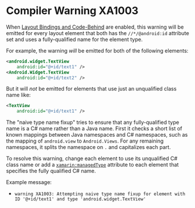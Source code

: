 # Compiler Warning XA1003

When [Layout Bindings and Code-Behind][code-behind] are enabled, this warning
will be emitted for every layout element that both has the `//*/@android:id`
attribute set and uses a fully-qualified name for the element type.

For example, the warning *will* be emitted for both of the following elements:

```xml
<android.widget.TextView
    android:id="@+id/text1" />
<Android.Widget.TextView
    android:id="@+id/text2" />
```

But it will *not* be emitted for elements that use just an unqualified class
name like:

```xml
<TextView
    android:id="@+id/text1" />
```

The "naive type name fixup" tries to ensure that any fully-qualified type name
is a C# name rather than a Java name. First it checks a short list of known
mappings between Java namespaces and C# namespaces, such as the mapping of
`android.view` to `Android.Views`. For any remaining namespaces, it splits the
namespace on `.` and capitalizes each part.

To resolve this warning, change each element to use its unqualified C# class
name or add a [`xamarin:managedType`][code-behind-attributes] attribute to each
element that specifies the fully qualified C# name.

Example message:
- `warning XA1003: Attempting naive type name fixup for element with ID '@+id/text1' and type 'android.widget.TextView'`

[code-behind]: ../LayoutCodeBehind.md
[code-behind-attributes]: ../LayoutCodeBehind.md#layouqt-xml-attributes
